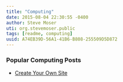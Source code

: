 ```yaml
---
title: "Computing"
date: 2015-08-04 22:30:55 -0400
author: Steve Moser
uti: org.stevemoser.public
tags: [readme, computing]
uuid: A74EB39D-56A1-41B6-B808-255509D5D872
---
```


### Popular Computing Posts

 - [Create Your Own Site](create-your-own-site.md)

